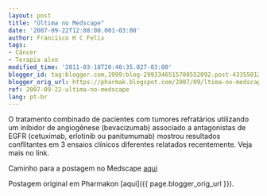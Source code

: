 ```yaml
---
layout: post
title: "Última no Medscape"
date: '2007-09-22T12:08:00.001-03:00'
author: Francisco H C Felix
tags:
- Câncer
- Terapia alvo
modified_time: '2011-03-18T20:40:35.027-03:00'
blogger_id: tag:blogger.com,1999:blog-2993346515708552092.post-4335501253736153566
blogger_orig_url: https://pharmak.blogspot.com/2007/09/ltima-no-medscape.html
ref: 2007-09-22-ultima-no-medscape
lang: pt-br
---
```


O tratamento combinado de pacientes com tumores refratários utilizando um inibidor de angiogênese (bevacizumab) associado a antagonistas de EGFR (cetuximab, erlotinib ou panitumumab) mostrou resultados conflitantes em 3 ensaios clínicos diferentes relatados recentemente. Veja mais no link.

<!--more-->

Caminho para a postagem no Medscape [aqui](https://www.medscape.com/viewarticle/563107?src=mpnews)

Postagem original em Pharmakon [aqui]({{ page.blogger_orig_url }}).
